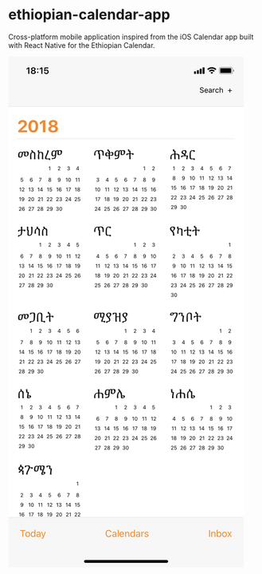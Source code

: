 # ethiopian-calendar-app
Cross-platform mobile application inspired from the iOS Calendar app built with React Native for the Ethiopian Calendar.

![Screenshot](/ios.PNG)
